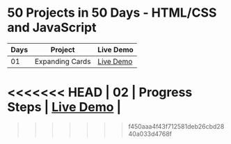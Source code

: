 # 50 Projects in 50 Days - HTML/CSS and JavaScript




| Days   | Project                                     | Live Demo                                                       |
| ------ | --------------------------------------------| ----------------------------------------------------------------|
| 01     | Expanding Cards                             | [Live Demo](https://expending-cards.netlify.app/)               |
<<<<<<< HEAD
| 02     | Progress Steps                              | [Live Demo](https://progress-step-js.netlify.app/)              |
=======
>>>>>>> f450aaa4f43f712581deb26cbd2840a033d4768f
